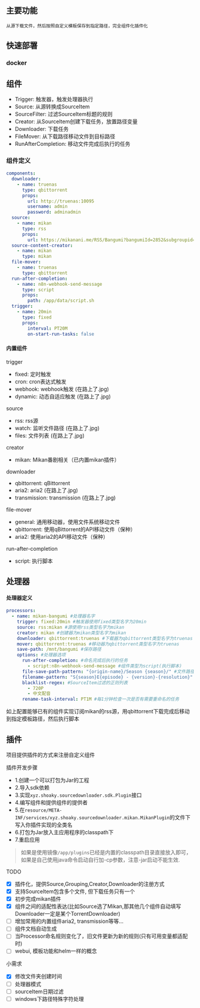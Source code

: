 ## 主要功能

    从源下载文件，然后按照自定义模板保存到指定路径，完全组件化插件化

## 快速部署

### docker

###  

## 组件

- Trigger: 触发器，触发处理器执行
- Source: 从源转换成SourceItem
- SourceFilter: 过滤SourceItem标题的规则
- Creator: 从SourceItem创建下载任务，放置路径变量
- Downloader: 下载任务
- FileMover: 从下载路径移动文件到目标路径
- RunAfterCompletion: 移动文件完成后执行的任务

### 组件定义

```yaml
components:
  downloader:
    - name: truenas
      type: qbittorrent
      props:
        url: http://truenas:10095
        username: admin
        password: adminadmin
  source:
    - name: mikan
      type: rss
      props:
        url: https://mikanani.me/RSS/Bangumi?bangumiId=2852&subgroupid=583
  source-content-creator:
    - name: mikan
      type: mikan
  file-mover:
    - name: truenas
      type: qbittorrent
  run-after-completion:
    - name: n8n-webhook-send-message
      type: script
      props:
        path: /app/data/script.sh
  trigger:
    - name: 20min
      type: fixed
      props:
        interval: PT20M
        on-start-run-tasks: false
```

#### 内置组件

trigger

- fixed: 定时触发
- cron: cron表达式触发
- webhook: webhook触发 (在路上了.jpg)
- dynamic: 动态自适应触发 (在路上了.jpg)

source

- rss: rss源
- watch: 监听文件路径 (在路上了.jpg)
- files: 文件列表 (在路上了.jpg)

creator

- mikan: Mikan番剧相关（已内置mikan插件）

downloader

- qbittorrent: qBittorrent
- aria2: aria2 (在路上了.jpg)
- transmission: transmission (在路上了.jpg)

file-mover

- general: 通用移动器，使用文件系统移动文件
- qbittorrent: 使用qBittorrent的API移动文件（保种）
- aria2: 使用aria2的API移动文件（保种）

run-after-completion

- script: 执行脚本

## 处理器

#### 处理器定义

```yaml
processors:
  - name: mikan-bangumi #处理器名字
    trigger: fixed:20min #触发器使用fixed类型名字为20min
    source: rss:mikan #源使用rss类型名字为mikan
    creator: mikan #创建器为mikan类型名字为mikan
    downloader: qbittorrent:truenas #下载器为qbittorrent类型名字为truenas
    mover: qbittorrent:truenas #移动器为qbittorrent类型名字为truenas
    save-path: /mnt/bangumi #保存路径
    options: #处理器选项
      run-after-completion: #命名完成后执行的任务
        - script:n8n-webhook-send-message #组件类型为script(执行脚本)
      file-save-path-pattern: "{origin-name}/Season {season}/" #文件路径保存路径模板
      filename-pattern: "S{season}E{episode} - {version}-{resolution}" #文件名模板
      blacklist-regex: #SourceItem过滤的正则列表
        - 720P
        - 中文配音
      rename-task-interval: PT1M #每1分钟检查一次是否有需要重命名的任务
```

如上配置能够已有的组件实现订阅mikan的rss源，用qbittorrent下载完成后移动到指定模板路径，然后执行脚本

## 插件

项目提供插件的方式来注册自定义组件

插件开发步骤

- 1.创建一个可以打包为Jar的工程
- 2.导入sdk依赖
- 3.实现`xyz.shoaky.sourcedownloader.sdk.Plugin`接口
- 4.编写组件和提供组件的提供者
- 5.在`resource/META-INF/services/xyz.shoaky.sourcedownloader.mikan.MikanPlugin`的文件下写入你插件实现的全类名
- 6.打包为Jar放入主应用程序的classpath下
- 7.重启应用

> 如果是使用镜像`/app/plugins`已经是内置的classpath目录直接放入即可，如果是自己使用java命令启动自行加-cp参数，注意-jar启动不能生效.

TODO

- [x] 插件化，提供Source,Grouping,Creator,Downloader的注册方式
- [x] 支持SourceItem包含多个文件, 但下载任务只有一个
- [x] 初步完成mikan插件
- [x] 组件之间的适配性表达(比如Source选了Mikan,那其他几个组件自动填写Downloader一定是某个TorrentDownloader)
- [ ] 增加常用的内置组件aria2, transmission等等...
- [ ] 组件文档自动生成
- [ ] 当Processor命名规则变化了，旧文件更新为新的规则(只有可用变量都适配时)
- [ ] webui, 模板功能和helm一样的概念

小需求

- [x] 修改文件夹创建时间
- [ ] 处理器模式
- [ ] sourceItem日期过滤
- [ ] windows下路径特殊字符处理
